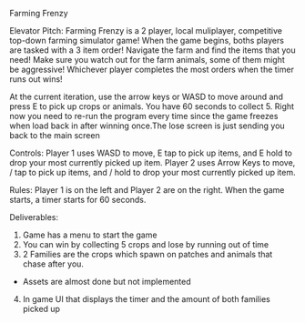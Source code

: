 Farming Frenzy

Elevator Pitch:
Farming Frenzy is a 2 player, local muliplayer, competitive top-down farming simulator game!
When the game begins, boths players are tasked with a 3 item order! Navigate the farm and
find the items that you need! Make sure you watch out for the farm animals, some of them
might be aggressive! Whichever player completes the most orders when the timer runs out wins!

At the current iteration, use the arrow keys or WASD to move around and press E to pick up crops or animals. You have 60 seconds to collect 5. Right now you need to re-run the program every time since the game freezes when load back in after winning once.The lose screen is just sending you back to the main screen

Controls:
Player 1 uses WASD to move, E tap to pick up items, and E hold to drop your most currently picked up item.
Player 2 uses Arrow Keys to move, / tap to pick up items, and / hold to drop your most currently picked up item.

Rules:
Player 1 is on the left and Player 2 are on the right.
When the game starts, a timer starts for 60 seconds.


Deliverables:

1. Game has a menu to start the game
2. You can win by collecting 5 crops and lose by running out of time
3. 2 Families are the crops which spawn on patches and animals that chase after you.
- Assets are almost done but not implemented
4. In game UI that displays the timer and the amount of both families picked up

